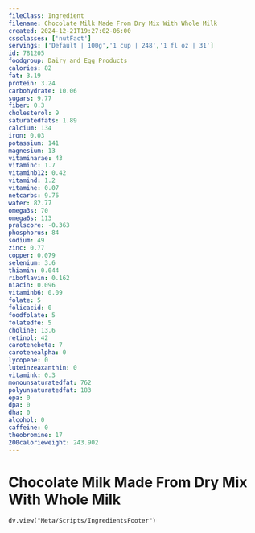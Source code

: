 ```yaml
---
fileClass: Ingredient
filename: Chocolate Milk Made From Dry Mix With Whole Milk
created: 2024-12-21T19:27:02-06:00
cssclasses: ['nutFact']
servings: ['Default | 100g','1 cup | 248','1 fl oz | 31']
id: 781205
foodgroup: Dairy and Egg Products 
calories: 82
fat: 3.19
protein: 3.24
carbohydrate: 10.06
sugars: 9.77
fiber: 0.3
cholesterol: 9
saturatedfats: 1.89
calcium: 134
iron: 0.03
potassium: 141
magnesium: 13
vitaminarae: 43
vitaminc: 1.7
vitaminb12: 0.42
vitamind: 1.2
vitamine: 0.07
netcarbs: 9.76
water: 82.77
omega3s: 70
omega6s: 113
pralscore: -0.363
phosphorus: 84
sodium: 49
zinc: 0.77
copper: 0.079
selenium: 3.6
thiamin: 0.044
riboflavin: 0.162
niacin: 0.096
vitaminb6: 0.09
folate: 5
folicacid: 0
foodfolate: 5
folatedfe: 5
choline: 13.6
retinol: 42
carotenebeta: 7
carotenealpha: 0
lycopene: 0
luteinzeaxanthin: 0
vitamink: 0.3
monounsaturatedfat: 762
polyunsaturatedfat: 183
epa: 0
dpa: 0
dha: 0
alcohol: 0
caffeine: 0
theobromine: 17
200calorieweight: 243.902
---
```


# Chocolate Milk Made From Dry Mix With Whole Milk

```dataviewjs
dv.view("Meta/Scripts/IngredientsFooter")
```